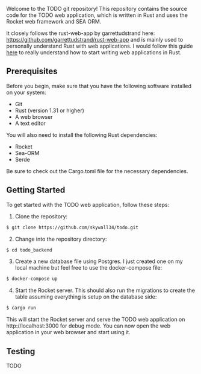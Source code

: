 Welcome to the TODO git repository! This repository contains the source code for the TODO web application, which is written in Rust and uses the Rocket web framework and SEA ORM. 

It closely follows the rust-web-app by garrettudstrand here: https://github.com/garrettudstrand/rust-web-app and is mainly used to personally understand Rust with web applications. I would follow this guide [here](https://medium.com/better-programming/how-to-write-a-web-app-in-rust-part-1-3047156660a7) to really understand how to start writing web applications in Rust. 

## Prerequisites
Before you begin, make sure that you have the following software installed on your system:

- Git
- Rust (version 1.31 or higher)
- A web browser
- A text editor

You will also need to install the following Rust dependencies:

- Rocket
- Sea-ORM
- Serde

Be sure to check out the Cargo.toml file for the necessary dependencies.

## Getting Started

To get started with the TODO web application, follow these steps:

1. Clone the repository:

```bash
$ git clone https://github.com/skywall34/todo.git
```

2. Change into the repository directory:

```bash
$ cd todo_backend
```

3. Create a new database file using Postgres. I just created one on my local machine but feel free to use the docker-compose file:

```bash
$ docker-compose up
```

4. Start the Rocket server. This should also run the migrations to create the table assuming everything is setup on the database side:

```bash
$ cargo run
```

This will start the Rocket server and serve the TODO web application on http://localhost:3000 for debug mode. You can now open the web application in your web browser and start using it.

## Testing

TODO